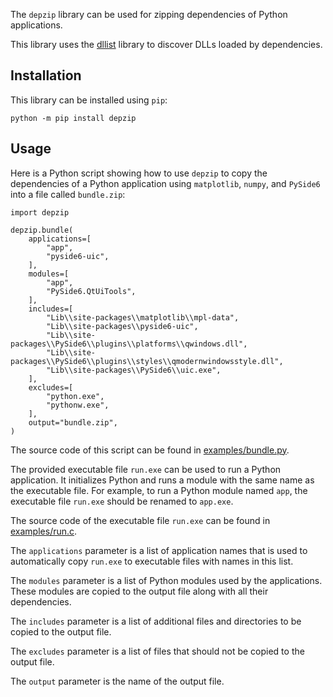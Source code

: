 The `depzip` library can be used for zipping dependencies of Python applications.

This library uses the [dllist](https://github.com/wardbrian/dllist) library to discover DLLs loaded by dependencies.

## Installation

This library can be installed using `pip`:
```
python -m pip install depzip
```

## Usage

Here is a Python script showing how to use `depzip` to copy the dependencies of a Python application using `matplotlib`, `numpy`, and `PySide6` into a file called `bundle.zip`:
```
import depzip

depzip.bundle(
    applications=[
        "app",
        "pyside6-uic",
    ],
    modules=[
        "app",
        "PySide6.QtUiTools",
    ],
    includes=[
        "Lib\\site-packages\\matplotlib\\mpl-data",
        "Lib\\site-packages\\pyside6-uic",
        "Lib\\site-packages\\PySide6\\plugins\\platforms\\qwindows.dll",
        "Lib\\site-packages\\PySide6\\plugins\\styles\\qmodernwindowsstyle.dll",
        "Lib\\site-packages\\PySide6\\uic.exe",
    ],
    excludes=[
        "python.exe",
        "pythonw.exe",
    ],
    output="bundle.zip",
)
```

The source code of this script can be found in [examples/bundle.py](https://github.com/pavel-demin/depzip/tree/main/examples/bundle.py).

The provided executable file `run.exe` can be used to run a Python application. It initializes Python and runs a module with the same name as the executable file. For example, to run a Python module named `app`, the executable file `run.exe` should be renamed to `app.exe`.

The source code of the executable file `run.exe` can be found in [examples/run.c](https://github.com/pavel-demin/depzip/tree/main/examples/run.c).

The `applications` parameter is a list of application names that is used to automatically copy `run.exe` to executable files with names in this list.

The `modules` parameter is a list of Python modules used by the applications. These modules are copied to the output file along with all their dependencies.

The `includes` parameter is a list of additional files and directories to be copied to the output file.

The `excludes` parameter is a list of files that should not be copied to the output file.

The `output` parameter is the name of the output file.
